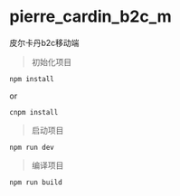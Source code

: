 # pierre_cardin_b2c_m
皮尔卡丹b2c移动端

> 初始化项目

```shell
npm install
```
or
```shell
cnpm install
```
> 启动项目

```shell
npm run dev
```
> 编译项目
```shell
npm run build
```
